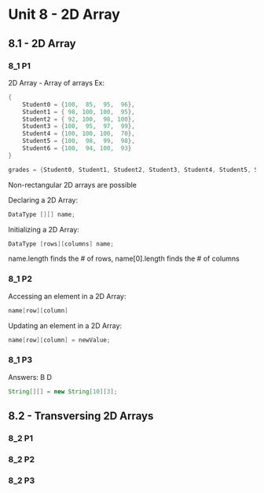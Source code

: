 # Unit 8 - 2D Array

## 8.1 - 2D Array
### 8_1 P1
2D Array - Array of arrays
Ex:
```java
{
    Student0 = {100,  85,  95,  96},
    Student1 = { 98, 100, 100,  95},
    Student2 = { 92, 100,  98, 100},
    Student3 = {100,  95,  97,  99},
    Student4 = {100, 100, 100,  70},
    Student5 = {100,  98,  99,  98},
    Student6 = {100,  94, 100,  93}
}

grades = {Student0, Student1, Student2, Student3, Student4, Student5, Student6}
```
Non-rectangular 2D arrays are possible

Declaring a 2D Array:
```java
DataType [][] name;
```
Initializing a 2D Array:
```java
DataType [rows][columns] name;
```
name.length finds the # of rows, name[0].length finds the # of columns
### 8_1 P2
Accessing an element in a 2D Array:
```java
name[row][column]
```
Updating an element in a 2D Array:
```java
name[row][column] = newValue;
```
### 8_1 P3
Answers:
B
D
```java
String[][] = new String[10][3];
```
## 8.2 - Transversing 2D Arrays
### 8_2 P1
### 8_2 P2
### 8_2 P3